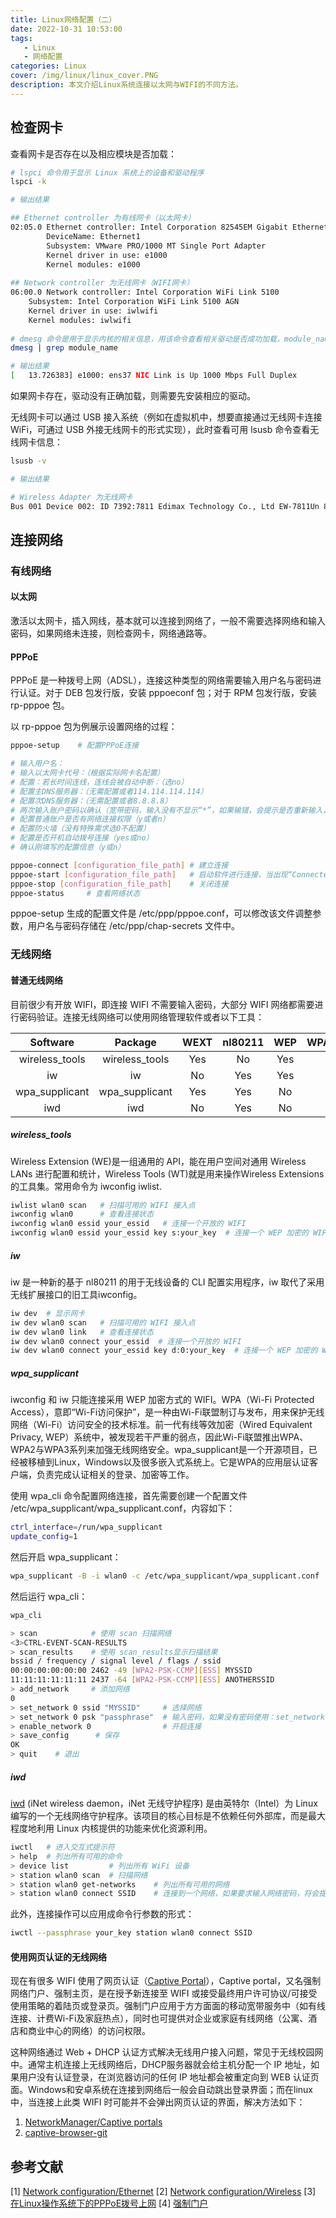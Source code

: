 ```yaml
---
title: Linux网络配置（二）
date: 2022-10-31 10:53:00
tags: 
   - Linux
   - 网络配置
categories: Linux
cover: /img/linux/linux_cover.PNG
description: 本文介绍Linux系统连接以太网与WIFI的不同方法。
---
```

## 检查网卡

查看网卡是否存在以及相应模块是否加载：

```bash
# lspci 命令用于显示 Linux 系统上的设备和驱动程序
lspci -k

# 输出结果

## Ethernet controller 为有线网卡（以太网卡）
02:05.0 Ethernet controller: Intel Corporation 82545EM Gigabit Ethernet Controller (Copper) (rev 01)
        DeviceName: Ethernet1
        Subsystem: VMware PRO/1000 MT Single Port Adapter
        Kernel driver in use: e1000
        Kernel modules: e1000
        
## Network controller 为无线网卡（WIFI网卡）
06:00.0 Network controller: Intel Corporation WiFi Link 5100
	Subsystem: Intel Corporation WiFi Link 5100 AGN
	Kernel driver in use: iwlwifi
	Kernel modules: iwlwifi
	
# dmesg 命令是用于显示内核的相关信息，用该命令查看相关驱动是否成功加载，module_name 为上述命令输出的模块名
dmesg | grep module_name 

# 输出结果
[   13.726383] e1000: ens37 NIC Link is Up 1000 Mbps Full Duplex
```

如果网卡存在，驱动没有正确加载，则需要先安装相应的驱动。

无线网卡可以通过 USB 接入系统（例如在虚拟机中，想要直接通过无线网卡连接 WiFi，可通过 USB 外接无线网卡的形式实现），此时查看可用 lsusb 命令查看无线网卡信息：

```bash
lsusb -v

# 输出结果

# Wireless Adapter 为无线网卡
Bus 001 Device 002: ID 7392:7811 Edimax Technology Co., Ltd EW-7811Un 802.11n Wireless Adapter [Realtek RTL8188CUS]
```

## 连接网络

### 有线网络

#### 以太网

激活以太网卡，插入网线，基本就可以连接到网络了，一般不需要选择网络和输入密码，如果网络未连接，则检查网卡，网络通路等。

#### PPPoE

PPPoE 是一种拨号上网（ADSL），连接这种类型的网络需要输入用户名与密码进行认证。对于 DEB 包发行版，安装 pppoeconf 包；对于 RPM 包发行版，安装 rp-pppoe 包。

以 rp-pppoe 包为例展示设置网络的过程：

```bash
pppoe-setup    # 配置PPPoE连接

# 输入用户名：
# 输入以太网卡代号：（根据实际网卡名配置）
# 配置：若长时间连线，连线会被自动中断：（选no）
# 配置主DNS服务器：（无需配置或者114.114.114.114）
# 配置次DNS服务器：（无需配置或者8.8.8.8）
# 两次输入账户密码以确认（宽带密码，输入没有不显示“*”，如果输错，会提示是否重新输入，选择y）
# 配置普通账户是否有网络连接权限（y或者n）
# 配置防火墙（没有特殊需求选0不配置）
# 配置是否开机自动拨号连接（yes或no）
# 确认刚填写的配置信息（y或n）

pppoe-connect [configuration_file_path] # 建立连接
pppoe-start [configuration_file_path]   # 启动软件进行连接，当出现“Connected”就表示连接成功了
pppoe-stop [configuration_file_path]    # 关闭连接
pppoe-status     # 查看网络状态
```

pppoe-setup 生成的配置文件是 /etc/ppp/pppoe.conf，可以修改该文件调整参数，用户名与密码存储在 /etc/ppp/chap-secrets 文件中。

### 无线网络

#### 普通无线网络

目前很少有开放 WIFI，即连接 WIFI 不需要输入密码，大部分 WIFI 网络都需要进行密码验证。连接无线网络可以使用网络管理软件或者以下工具：

|    Software    |    Package     | WEXT | nl80211 | WEP  | WPA/WPA2 |
| :------------: | :------------: | :--: | :-----: | :--: | :------: |
| wireless_tools | wireless_tools | Yes  |   No    | Yes  |    No    |
|       iw       |       iw       |  No  |   Yes   | Yes  |    No    |
| wpa_supplicant | wpa_supplicant | Yes  |   Yes   |  No  |   Yes    |
|      iwd       |      iwd       |  No  |   Yes   |  No  |   Yes    |

##### wireless_tools

Wireless Extension (WE)是一组通用的 API，能在用户空间对通用 Wireless LANs 进行配置和统计，Wireless Tools (WT)就是用来操作Wireless Extensions的工具集。常用命令为 iwconfig iwlist.

```bash
iwlist wlan0 scan   # 扫描可用的 WIFI 接入点
iwconfig wlan0      # 查看连接状态
iwconfig wlan0 essid your_essid   # 连接一个开放的 WIFI
iwconfig wlan0 essid your_essid key s:your_key  # 连接一个 WEP 加密的 WIFI，密码为 ASCII 格式
```

#####  iw

iw 是一种新的基于 nl80211 的用于无线设备的 CLI 配置实用程序，iw 取代了采用无线扩展接口的旧工具iwconfig。

```bash
iw dev  # 显示网卡
iw dev wlan0 scan   # 扫描可用的 WIFI 接入点
iw dev wlan0 link   # 查看连接状态
iw dev wlan0 connect your_essid  # 连接一个开放的 WIFI
iw dev wlan0 connect your_essid key d:0:your_key  # 连接一个 WEP 加密的 WIFI，密码为 ASCII 格式，d：default，0：表示第0个密码
```

##### wpa_supplicant

iwconfig 和 iw 只能连接采用 WEP 加密方式的 WIFI。WPA（Wi-Fi Protected Access），意即“Wi-Fi访问保护”，是一种由Wi-Fi联盟制订与发布，用来保护无线网络（Wi-Fi）访问安全的技术标准。前一代有线等效加密（Wired Equivalent Privacy, WEP）系统中，被发现若干严重的弱点，因此Wi-Fi联盟推出WPA、WPA2与WPA3系列来加强无线网络安全。wpa_supplicant是一个开源项目，已经被移植到Linux，Windows以及很多嵌入式系统上。它是WPA的应用层认证客户端，负责完成认证相关的登录、加密等工作。

使用 wpa_cli 命令配置网络连接，首先需要创建一个配置文件 /etc/wpa_supplicant/wpa_supplicant.conf，内容如下：

```bash
ctrl_interface=/run/wpa_supplicant
update_config=1
```

然后开启 wpa_supplicant：

```bash
wpa_supplicant -B -i wlan0 -c /etc/wpa_supplicant/wpa_supplicant.conf
```

然后运行 wpa_cli：

```bash
wpa_cli

> scan            # 使用 scan 扫描网络
<3>CTRL-EVENT-SCAN-RESULTS
> scan_results    # 使用 scan_results显示扫描结果
bssid / frequency / signal level / flags / ssid
00:00:00:00:00:00 2462 -49 [WPA2-PSK-CCMP][ESS] MYSSID
11:11:11:11:11:11 2437 -64 [WPA2-PSK-CCMP][ESS] ANOTHERSSID
> add_network     # 添加网络
0
> set_network 0 ssid "MYSSID"     # 选择网络
> set_network 0 psk "passphrase"  # 输入密码，如果没有密码使用：set_network 0 key_mgmt NONE
> enable_network 0                # 开启连接
> save_config      # 保存
OK
> quit    # 退出
```

##### iwd

[iwd](https://iwd.wiki.kernel.org/) (iNet wireless daemon，iNet 无线守护程序) 是由英特尔（Intel）为 Linux 编写的一个无线网络守护程序。该项目的核心目标是不依赖任何外部库，而是最大程度地利用 Linux 内核提供的功能来优化资源利用。

```bash
iwctl   # 进入交互式提示符
> help  # 列出所有可用的命令
> device list         # 列出所有 WiFi 设备
> station wlan0 scan  # 扫描网络
> station wlan0 get-networks    # 列出所有可用的网络
> station wlan0 connect SSID    # 连接到一个网络，如果要求输入网络密码，将会提示用户输入
```

此外，连接操作可以应用成命令行参数的形式：

```bash
iwctl --passphrase your_key station wlan0 connect SSID
```

#### 使用网页认证的无线网络

现在有很多 WIFI 使用了网页认证（[Captive Portal](https://link.zhihu.com/?target=https%3A//www.wikiwand.com/en/Captive_portal)），Captive portal，又名强制网络门户、强制主页，是在授予新连接至 WIFI 或接受最终用户许可协议/可接受使用策略的着陆页或登录页。强制门户应用于方方面面的移动宽带服务中（如有线连接、计费Wi-Fi及家庭热点），同时也可提供对企业或家庭有线网络（公寓、酒店和商业中心的网络）的访问权限。

这种网络通过 Web + DHCP 认证方式解决无线用户接入问题，常见于无线校园网中。通常主机连接上无线网络后，DHCP服务器就会给主机分配一个 IP 地址，如果用户没有认证登录，在浏览器访问的任何 IP 地址都会被重定向到 WEB 认证页面。Windows和安卓系统在连接到网络后一般会自动跳出登录界面；而在linux中，当连接上此类 WIFI 时可能并不会弹出网页认证的界面，解决方法如下：

1. [NetworkManager/Captive portals](https://wiki.archlinux.org/title/NetworkManager#Captive_portals)
2. [captive-browser-git](https://github.com/FiloSottile/captive-browser)

## 参考文献

[1] [Network configuration/Ethernet](https://wiki.archlinux.org/title/Network_configuration/Ethernet)
[2] [Network configuration/Wireless](https://wiki.archlinux.org/title/Network_configuration/Wireless)
[3] [在Linux操作系统下的PPPoE拨号上网](https://blog.csdn.net/qq_26733603/article/details/109682400)
[4] [强制门户](https://zh.m.wikipedia.org/zh-hans/%E5%BC%BA%E5%88%B6%E9%97%A8%E6%88%B7)